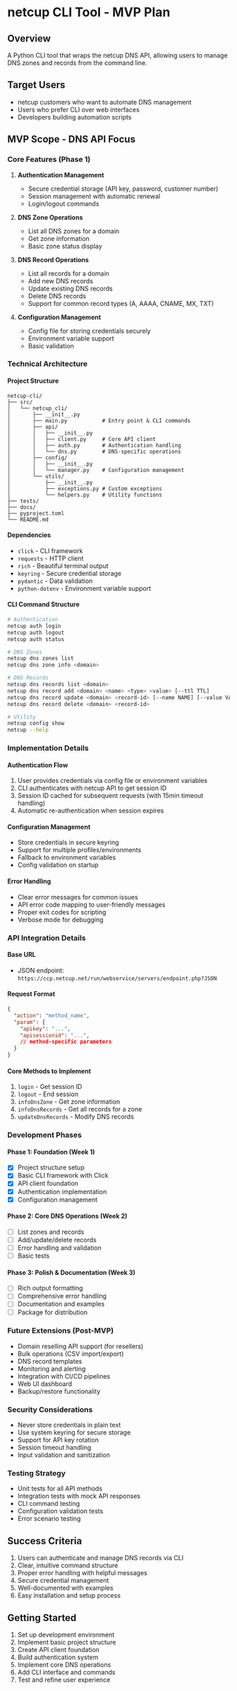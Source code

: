 # netcup CLI Tool - MVP Plan

## Overview
A Python CLI tool that wraps the netcup DNS API, allowing users to manage DNS zones and records from the command line.

## Target Users
- netcup customers who want to automate DNS management
- Users who prefer CLI over web interfaces
- Developers building automation scripts

## MVP Scope - DNS API Focus

### Core Features (Phase 1)
1. **Authentication Management**
   - Secure credential storage (API key, password, customer number)
   - Session management with automatic renewal
   - Login/logout commands

2. **DNS Zone Operations**
   - List all DNS zones for a domain
   - Get zone information
   - Basic zone status display

3. **DNS Record Operations**
   - List all records for a domain
   - Add new DNS records
   - Update existing DNS records
   - Delete DNS records
   - Support for common record types (A, AAAA, CNAME, MX, TXT)

4. **Configuration Management**
   - Config file for storing credentials securely
   - Environment variable support
   - Basic validation

### Technical Architecture

#### Project Structure
```
netcup-cli/
├── src/
│   └── netcup_cli/
│       ├── __init__.py
│       ├── main.py           # Entry point & CLI commands
│       ├── api/
│       │   ├── __init__.py
│       │   ├── client.py     # Core API client
│       │   ├── auth.py       # Authentication handling
│       │   └── dns.py        # DNS-specific operations
│       ├── config/
│       │   ├── __init__.py
│       │   └── manager.py    # Configuration management
│       └── utils/
│           ├── __init__.py
│           ├── exceptions.py # Custom exceptions
│           └── helpers.py    # Utility functions
├── tests/
├── docs/
├── pyproject.toml
└── README.md
```

#### Dependencies
- `click` - CLI framework
- `requests` - HTTP client
- `rich` - Beautiful terminal output
- `keyring` - Secure credential storage
- `pydantic` - Data validation
- `python-dotenv` - Environment variable support

#### CLI Command Structure
```bash
# Authentication
netcup auth login
netcup auth logout
netcup auth status

# DNS Zones
netcup dns zones list
netcup dns zone info <domain>

# DNS Records
netcup dns records list <domain>
netcup dns record add <domain> <name> <type> <value> [--ttl TTL]
netcup dns record update <domain> <record-id> [--name NAME] [--value VALUE] [--ttl TTL]
netcup dns record delete <domain> <record-id>

# Utility
netcup config show
netcup --help
```

### Implementation Details

#### Authentication Flow
1. User provides credentials via config file or environment variables
2. CLI authenticates with netcup API to get session ID
3. Session ID cached for subsequent requests (with 15min timeout handling)
4. Automatic re-authentication when session expires

#### Configuration Management
- Store credentials in secure keyring
- Support for multiple profiles/environments
- Fallback to environment variables
- Config validation on startup

#### Error Handling
- Clear error messages for common issues
- API error code mapping to user-friendly messages
- Proper exit codes for scripting
- Verbose mode for debugging

### API Integration Details

#### Base URL
- JSON endpoint: `https://ccp.netcup.net/run/webservice/servers/endpoint.php?JSON`

#### Request Format
```json
{
  "action": "method_name",
  "param": {
    "apikey": "...",
    "apisessionid": "...",
    // method-specific parameters
  }
}
```

#### Core Methods to Implement
1. `login` - Get session ID
2. `logout` - End session
3. `infoDnsZone` - Get zone information
4. `infoDnsRecords` - Get all records for a zone
5. `updateDnsRecords` - Modify DNS records

### Development Phases

#### Phase 1: Foundation (Week 1)
- [x] Project structure setup
- [x] Basic CLI framework with Click
- [x] API client foundation
- [x] Authentication implementation
- [x] Configuration management

#### Phase 2: Core DNS Operations (Week 2)
- [ ] List zones and records
- [ ] Add/update/delete records
- [ ] Error handling and validation
- [ ] Basic tests

#### Phase 3: Polish & Documentation (Week 3)
- [ ] Rich output formatting
- [ ] Comprehensive error handling
- [ ] Documentation and examples
- [ ] Package for distribution

### Future Extensions (Post-MVP)
- Domain reselling API support (for resellers)
- Bulk operations (CSV import/export)
- DNS record templates
- Monitoring and alerting
- Integration with CI/CD pipelines
- Web UI dashboard
- Backup/restore functionality

### Security Considerations
- Never store credentials in plain text
- Use system keyring for secure storage
- Support for API key rotation
- Session timeout handling
- Input validation and sanitization

### Testing Strategy
- Unit tests for all API methods
- Integration tests with mock API responses
- CLI command testing
- Configuration validation tests
- Error scenario testing

## Success Criteria
1. Users can authenticate and manage DNS records via CLI
2. Clear, intuitive command structure
3. Proper error handling with helpful messages
4. Secure credential management
5. Well-documented with examples
6. Easy installation and setup process

## Getting Started
1. Set up development environment
2. Implement basic project structure
3. Create API client foundation
4. Build authentication system
5. Implement core DNS operations
6. Add CLI interface and commands
7. Test and refine user experience 